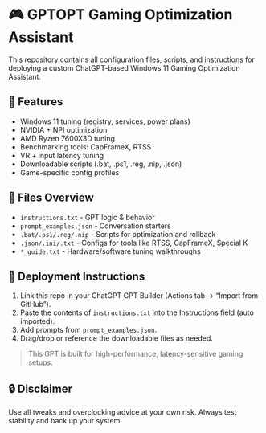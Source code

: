 # 🎮 GPTOPT Gaming Optimization Assistant

This repository contains all configuration files, scripts, and instructions for deploying a custom ChatGPT-based Windows 11 Gaming Optimization Assistant.

## 🔧 Features

- Windows 11 tuning (registry, services, power plans)
- NVIDIA + NPI optimization
- AMD Ryzen 7600X3D tuning
- Benchmarking tools: CapFrameX, RTSS
- VR + input latency tuning
- Downloadable scripts (.bat, .ps1, .reg, .nip, .json)
- Game-specific config profiles

## 📁 Files Overview

- `instructions.txt` - GPT logic & behavior
- `prompt_examples.json` - Conversation starters
- `.bat/.ps1/.reg/.nip` - Scripts for optimization and rollback
- `.json/.ini/.txt` - Configs for tools like RTSS, CapFrameX, Special K
- `*_guide.txt` - Hardware/software tuning walkthroughs

## 🚀 Deployment Instructions

1. Link this repo in your ChatGPT GPT Builder (Actions tab → “Import from GitHub”).
2. Paste the contents of `instructions.txt` into the Instructions field (auto imported).
3. Add prompts from `prompt_examples.json`.
4. Drag/drop or reference the downloadable files as needed.

> This GPT is built for high-performance, latency-sensitive gaming setups.

## 🔒 Disclaimer

Use all tweaks and overclocking advice at your own risk. Always test stability and back up your system.
